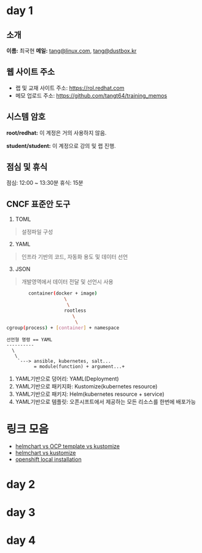 # day 1

## 소개

__이름:__ 최국현
__메일:__ tang@linux.com, tang@dustbox.kr

## 웹 사이트 주소

- 랩 및 교재 사이트 주소: https://rol.redhat.com
- 메모 업로드 주소: https://github.com/tangt64/training_memos

## 시스템 암호

__root/redhat:__ 이 계정은 거의 사용하지 않음.

__student/student:__ 이 계정으로 강의 및 랩 진행.


## 점심 및 휴식

점심: 12:00 ~ 13:30분
휴식: 15분

## CNCF 표준안 도구

1. TOML
>설정파일 구성
2. YAML
>인프라 기반의 코드, 자동화 용도 및 데이터 선언
3. JSON
>개발영역에서 데이터 전달 및 선언시 사용

```bash
		container(docker + image)
		             \
		              \
		             rootless 
		                \
		                 \
cgroup(process) + [container] + namespace

```


```
선언형 명령 == YAML
----------
  \
   \
    `---> ansible, kubernetes, salt...
          = module(function) + argument...+
```

1. YAML기반으로 덩어리: YAML(Deployment)
2. YAML기반으로 패키지화: Kustomize(kubernetes resource)
3. YAML기반으로 패키지: Helm(kubernetes resource + service)
4. YAML기반으로 템플릿: 오픈시프트에서 제공하는 모든 리소스를 한번에 배포가능

# 링크 모음

- [helmchart vs OCP template vs kustomize](https://learn.redhat.com/t5/Containers-DevOps-OpenShift/Helm-chart-Templates-or-Kustomization-file/td-p/22285)
- [helmchart vs kustomize](https://www.reddit.com/r/kubernetes/comments/11k4t06/kustomize_vs_helm_charts/)
- [openshift local installation](https://developers.redhat.com/products/openshift-local/overview?source=sso)

# day 2

# day 3

# day 4